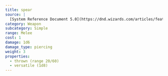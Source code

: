 ```yaml
---
title: spear
source: |
  [System Reference Document 5.0](https://dnd.wizards.com/articles/features/systems-reference-document-srd)
category: Weapon
subcategory: Simple
range: Melee
cost: 1
damage: 1d6
damage_type: piercing
weight: 3
properties:
  - thrown (range 20/60)
  - versatile (1d8)
---
```

